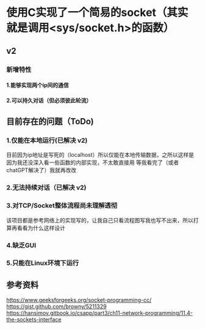# 使用C实现了一个简易的socket（其实就是调用<sys/socket.h>的函数）
## v2
### 新增特性
#### 1.能够实现两个ip间的通信
#### 2.可以持久对话（但必须彼此轮流）
## 目前存在的问题（ToDo)
### 1.仅能在本地运行(已解决 v2)
目前因为ip地址是写死的（localhost）所以仅能在本地传输数据，之所以这样是因为我还没深入看一些函数的内部实现，不太敢直接用
等我看完了（或者chatGPT解决了）我就再改改
### 2.无法持续对话（已解决 v2)
### 3.对TCP/Socket整体流程尚未理解透彻
该项目都是参考网络上的实现写的，让我自己只看流程图写我也写不出来，所以打算再看看为什么这样设计
### 4.缺乏GUI
### 5.只能在Linux环境下运行

## 参考资料
https://www.geeksforgeeks.org/socket-programming-cc/
https://gist.github.com/browny/5211329
https://hansimov.gitbook.io/csapp/part3/ch11-network-programming/11.4-the-sockets-interface
